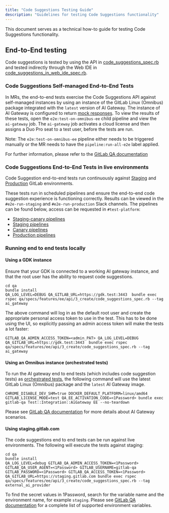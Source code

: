 ```yaml
---
title: "Code Suggestions Testing Guide"
description: "Guidelines for testing Code Suggestions functionality"
---
```


This document serves as a technical how-to guide for testing Code Suggestions functionality.

## End-to-End testing

Code suggestions is tested by using the API in [code_suggestions_spec.rb](https://gitlab.com/gitlab-org/gitlab/-/blob/master/qa/qa/specs/features/ee/api/3_create/code_suggestions_spec.rb) and tested indirectly through the Web IDE in [code_suggestions_in_web_ide_spec.rb](https://gitlab.com/gitlab-org/gitlab/-/blob/master/qa/qa/specs/features/ee/browser_ui/3_create/web_ide/code_suggestions_in_web_ide_spec.rb).

### Code Suggestions Self-managed End-to-End Tests

In MRs, the end-to-end tests exercise the Code Suggestions API against self-managed instances by using an instance of the GitLab Linux (Omnibus) package
integrated with the `latest` version of AI Gateway. The instance of AI Gateway is configured to return [mock responses](https://gitlab.com/gitlab-org/modelops/applied-ml/code-suggestions/ai-assist#mocking-ai-model-responses).
To view the results of these tests, open the `e2e:test-on-omnibus-ee` child pipeline and view the `ai-gateway` job. The `ai-gateway` job activates a cloud license and then assigns a Duo Pro seat to a test user, before the tests are run.

Note: The `e2e:test-on-omnibus-ee` pipeline either needs to be triggered manually or the MR needs to have the `pipeline:run-all-e2e` label applied.

For further information, please refer to the [GitLab QA documentation](https://gitlab.com/gitlab-org/gitlab-qa/-/blob/master/docs/what_tests_can_be_run.md#aigateway-scenarios)

### Code Suggestions End-to-End Tests in live environments

Code Suggestion end-to-end tests run continuously against [Staging](https://staging.gitlab.com/users/sign_in) and [Production](https://gitlab.com/) GitLab environments.

These tests run in scheduled pipelines and ensure the end-to-end code suggestion experience is functioning correctly.
Results can be viewed in the `#e2e-run-staging` and `#e2e-run-production` Slack channels. The pipelines can be found below, access can be requested in `#test-platform`:

- [Staging-canary pipelines](https://ops.gitlab.net/gitlab-org/quality/staging-canary/-/pipelines)
- [Staging pipelines](https://ops.gitlab.net/gitlab-org/quality/staging/-/pipelines)
- [Canary pipelines](https://ops.gitlab.net/gitlab-org/quality/canary/-/pipelines)
- [Production pipelines](https://ops.gitlab.net/gitlab-org/quality/production/-/pipelines)

### Running end to end tests locally

#### Using a GDK instance

Ensure that your GDK is connected to a working AI gateway instance, and that the root user has the ability to request code suggestions.

```shell
cd qa
bundle install
QA_LOG_LEVEL=DEBUG QA_GITLAB_URL=https://gdk.test:3443  bundle exec rspec qa/specs/features/ee/api/3_create/code_suggestions_spec.rb --tag ai_gateway
```

The above command will log in as the default root user and create the appropriate personal access token to use in the test. This has to be done using the UI, so explicitly passing an admin access token will make the tests a lot faster:

```shell
GITLAB_QA_ADMIN_ACCESS_TOKEN=<admin_PAT> QA_LOG_LEVEL=DEBUG QA_GITLAB_URL=https://gdk.test:3443  bundle exec rspec qa/specs/features/ee/api/3_create/code_suggestions_spec.rb --tag ai_gateway
```

#### Using an Omnibus instance (orchestrated tests)

To run the AI gateway end to end tests (which includes code suggestion tests) as [orchestrated tests](https://gitlab.com/gitlab-org/gitlab-qa/-/blob/master/docs/what_tests_can_be_run.md#orchestrated-tests), the following command will use the latest GitLab Linux (Omnibus) package and the `latest` AI Gateway image.

```shell
CHROME_DISABLE_DEV_SHM=true DOCKER_DEFAULT_PLATFORM=linux/amd64  GITLAB_LICENSE_MODE=test QA_EE_ACTIVATION_CODE=<1Password> bundle exec gitlab-qa Test::Integration::AiGateway EE --no-teardown
```

Please see [GitLab QA documentation](https://gitlab.com/gitlab-org/gitlab-qa/-/blob/master/docs/what_tests_can_be_run.md#aigateway-scenarios) for more details about AI Gateway scenarios.

#### Using staging.gitlab.com

The code suggestions end to end tests can be run against live environments. The following will execute the tests against staging:

```shell
cd qa
bundle install
QA_LOG_LEVEL=debug GITLAB_QA_ADMIN_ACCESS_TOKEN=<1Password> GITLAB_QA_USER_AGENT=<1Password> GITLAB_USERNAME=gitlab-qa GITLAB_PASSWORD=<1Password> GITLAB_QA_ACCESS_TOKEN=<1Password> QA_GITLAB_URL=https://staging.gitlab.com bundle exec rspec qa/specs/features/ee/api/3_create/code_suggestions_spec.rb --tag external_ai_provider
```

To find the secret values in 1Password, search for the variable name and the environment name, for example `staging`. Please see [GitLab QA documentation](https://gitlab.com/gitlab-org/gitlab-qa/-/blob/master/docs/what_tests_can_be_run.md#supported-gitlab-environment-variables) for a complete list of supported environment variables.
